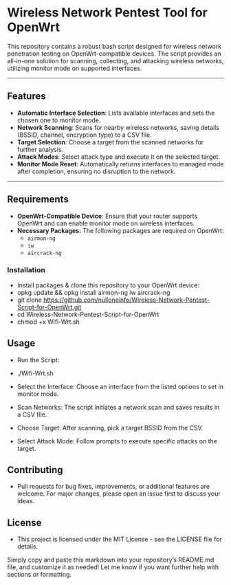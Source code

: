 # Wireless Network Pentest Tool for OpenWrt

This repository contains a robust bash script designed for wireless network penetration testing on OpenWrt-compatible devices. The script provides an all-in-one solution for scanning, collecting, and attacking wireless networks, utilizing monitor mode on supported interfaces.

---

## Features
- **Automatic Interface Selection**: Lists available interfaces and sets the chosen one to monitor mode.
- **Network Scanning**: Scans for nearby wireless networks, saving details (BSSID, channel, encryption type) to a CSV file.
- **Target Selection**: Choose a target from the scanned networks for further analysis.
- **Attack Modes**: Select attack type and execute it on the selected target.
- **Monitor Mode Reset**: Automatically returns interfaces to managed mode after completion, ensuring no disruption to the network.

---

## Requirements
- **OpenWrt-Compatible Device**: Ensure that your router supports OpenWrt and can enable monitor mode on wireless interfaces.
- **Necessary Packages**: The following packages are required on OpenWrt:
  - `airmon-ng`
  - `iw`
  - `aircrack-ng`


### Installation
- Install packages & clone this repository to your OpenWrt device:
- opkg update && opkg install airmon-ng iw aircrack-ng
- git clone https://github.com/nulloneinfo/Wireless-Network-Pentest-Script-for-OpenWrt.git
- cd Wireless-Network-Pentest-Script-for-OpenWrt
- chmod +x Wifi-Wrt.sh
  
## Usage
- Run the Script:
- ./Wifi-Wrt.sh


- Select the Interface: Choose an interface from the listed options to set in monitor mode.

- Scan Networks: The script initiates a network scan and saves results in a CSV file.

- Choose Target: After scanning, pick a target BSSID from the CSV.

- Select Attack Mode: Follow prompts to execute specific attacks on the target.


## Contributing
- Pull requests for bug fixes, improvements, or additional features are welcome. For major changes, please open an issue first to discuss your ideas.

## License
- This project is licensed under the MIT License - see the LICENSE file for details.



Simply copy and paste this markdown into your repository’s README.md file, and customize it as needed! Let me know if you want further help with sections or formatting.
